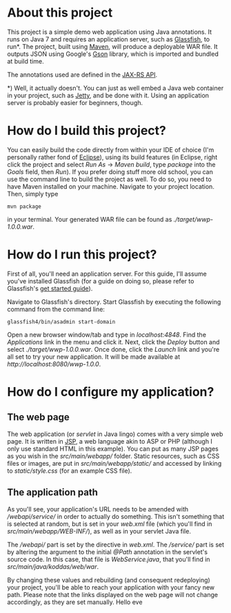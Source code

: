 # About this project

This project is a simple demo web application using Java annotations. It
runs on Java 7 and requires an application server, such as
[Glassfish](https://glassfish.java.net), to run\*. The project, built using
[Maven](http://maven.apache.org/), will produce a deployable WAR file. It
outputs JSON using Google's [Gson](http://code.google.com/p/google-gson/)
library, which is imported and bundled at build time.

The annotations used are defined in the
[JAX-RS API](http://en.wikipedia.org/wiki/Java_API_for_RESTful_Web_Services).

\*\) Well, it actually doesn't. You can just as well embed a Java web container
in your project, such as [Jetty](http://eclipse.org/jetty/), and be done with
it. Using an application server is probably easier for beginners, though. 

# How do I build this project?

You can easily build the code directly from within your IDE of choice (I'm
personally rather fond of [Eclipse](http://www.eclipse.org)), using its build
features (in Eclipse, right click the project and select *Run As* ->
*Maven build*, type *package* into the *Goals* field, then *Run*). If you
prefer doing stuff more old school, you can use the command line to build the
project as well. To do so, you need to have Maven installed on your machine.
Navigate to your project location. Then, simply type

    mvn package

in your terminal. Your generated WAR file can be found as
*./target/wwp-1.0.0.war*.

# How do I run this project?

First of all, you'll need an application server. For this guide, I'll assume
you've installed Glassfish (for a guide on doing so, please refer to
Glassfish's [get started guide](https://glassfish.java.net/getstarted.html)).

Navigate to Glassfish's directory. Start Glassfish by executing the following
command from the command line:

    glassfish4/bin/asadmin start-domain

Open a new browser window/tab and type in *localhost:4848*. Find the
*Applications* link in the menu and click it. Next, click the *Deploy* button
and select *./target/wwp-1.0.0.war*. Once done, click the *Launch*
link and you're all set to try your new application. It will be made available
at *http://localhost:8080/wwp-1.0.0*.

# How do I configure my application?

## The web page

The web application (or *servlet* in Java lingo) comes with a very simple web
page. It is written in
[JSP](http://www.courses.coreservlets.com/Course-Materials/csajsp2.html), a web
language akin to ASP or PHP (although I only use standard HTML in this
example). You can put as many JSP pages as you wish in the *src/main/webapp/*
folder. Static resources, such as CSS files or images, are put in
*src/main/webapp/static/* and accessed by linking to *static/style.css* (for an
example CSS file).

## The application path

As you'll see, your application's URL needs to be amended with
*/webapi/service/* in order to actually do something. This isn't something that
is selected at random, but is set in your *web.xml* file (which you'll find in
*src/main/webapp/WEB-INF/*), as well as in your servlet Java file.

The */webapi/* part is set by the *<url-pattern>* directive in *web.xml*. The
*/service/* part is set by altering the argument to the initial *@Path*
annotation in the servlet's source code. In this case, that file is
*WebService.java*, that you'll find in *src/main/java/koddas/web/war*.

By changing these values and rebuilding (and consequent redeploying) your
project, you'll be able to reach your application with your fancy new path.
Please note that the links displayed on the web page will not change
accordingly, as they are set manually. Hello eve
